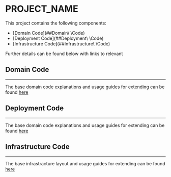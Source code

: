 # PROJECT_NAME

This project contains the following components:
  - [Domain Code](##Domain\ \Code) 
  - [Deployment Code](##Deployment\ \Code)
  - [Infrastructure Code](##Infrastructure\ \Code)

Further details can be found below with links to relevant
<!-- 
This will be replaced by the cli depending on what selections were made during the bootstrap process
-->

## Domain Code
---

The base domain code explanations and usage guides for extending can be found [here](./domain.md)

## Deployment Code
---

The base domain code explanations and usage guides for extending can be found [here](./deployment.md)


## Infrastructure Code 
---

The base infrastracture layout and usage guides for extending can be found [here](./infrastructure.md)

